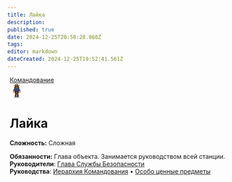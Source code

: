 ```yaml
---
title: Лайка
description: 
published: true
date: 2024-12-25T20:58:28.860Z
tags: 
editor: markdown
dateCreated: 2024-12-25T19:52:41.561Z
---
```


<div style="display: flex; justify-content: center;">
  <div class="roles-passport sp">
    <div class="title sp">
      <a href="/roles/command">Командование</a>
    </div>
    <div><div><div><img src="/roles/captain.png"></div></div><div><div>
      <h1>Лайка</h1>
        <p><strong>Сложность:</strong> Сложная</p>
        <strong>Обязанности:</strong> Глава объекта. Занимается руководством всей станции.
      <br>
        <b>Руководители</b>: <a href="/roles/centralcommand">Глава Службы Безопасности</a>
      <br>
        <b>Руководства</b>: <a href="/guides/hierarchyofcommand">Иерархия Командования</a> • <a href="/guides/especiallyvaluableitems">Особо ценные предметы</a>
</div></div></div></div></div>